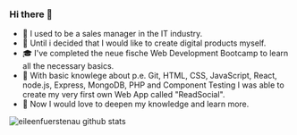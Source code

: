 ### Hi there 👋

-  :briefcase: I used to be a sales manager in the IT industry. 
- 🌱 Until i decided that I would like to create digital products myself. 
- :mortar_board: I've completed the neue fische Web Development Bootcamp to learn all the necessary basics.
- :tada: With basic knowlege about p.e. Git, HTML, CSS, JavaScript, React, node.js, Express, MongoDB, PHP and Component Testing I was able to create my very first own Web App called "ReadSocial".
- 💬 Now I would love to deepen my knowledge and learn more. 

![eileenfuerstenau github stats](https://github-readme-stats.vercel.app/api?username=eileenfuerstenau&show_icons=true&hide_border=true)
